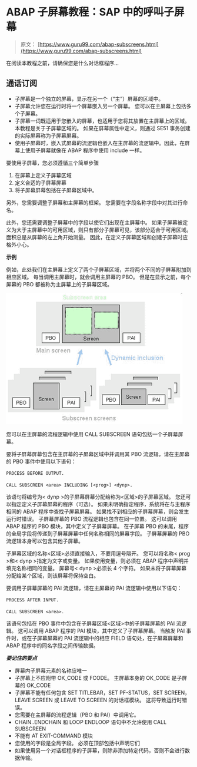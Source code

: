 # ABAP 子屏幕教程：SAP 中的呼叫子屏幕

> 原文： [https://www.guru99.com/abap-subscreens.html](https://www.guru99.com/abap-subscreens.html)

在阅读本教程之前，请确保您是什么对话框程序...

## 通话订阅

*   子屏幕是一个独立的屏幕，显示在另一个（“主”）屏幕的区域中。
*   子屏幕允许您在运行时将一个屏幕嵌入另一个屏幕。 您可以在主屏幕上包括多个子屏幕。
*   子屏幕一词既适用于您嵌入的屏幕，也适用于您将其放置在主屏幕上的区域。 本教程是关于子屏幕区域的。 如果在屏幕属性中定义，则通过 SE51 事务创建的实际屏幕称为子屏幕屏幕。
*   使用子屏幕时，嵌入式屏幕的流逻辑也嵌入在主屏幕的流逻辑中。因此，在屏幕上使用子屏幕就像在 ABAP 程序中使用 include 一样。

要使用子屏幕，您必须遵循三个简单步骤

1.  在屏幕上定义子屏幕区域
2.  定义合适的子屏幕屏幕
3.  将子屏幕屏幕包括在子屏幕区域中。

另外，您需要调整子屏幕和主屏幕的框架。 您需要在字段名称字段中对其进行命名。

此外，您还需要调整子屏幕中的字段以使它们出现在主屏幕中。 如果子屏幕被定义为大于主屏幕中的可用区域，则只有部分子屏幕可见，该部分适合于可用区域。 面积总是从屏幕的左上角开始测量。 因此，在定义子屏幕区域和创建子屏幕时应格外小心。

**示例**

例如，此处我们在主屏幕上定义了两个子屏幕区域，并将两个不同的子屏幕附加到相应区域。 每当调用主屏幕时，就会调用主屏幕的 PBO。 但是在显示之前，每个屏幕的 PBO 都被称为主屏幕上的子屏幕区域。

![ABAP Subscreens Tutorial: Call  Subscreen in SAP](img/6a7244882640f8a6b5d152da2c6e9241.png "sap-subscreen")

您可以在主屏幕的流程逻辑中使用 CALL SUBSCREEN 语句包括一个子屏幕屏幕。

要将子屏幕屏幕包含在主屏幕的子屏幕区域中并调用其 PBO 流逻辑，请在主屏幕的 PBO 事件中使用以下语句：

```
PROCESS BEFORE OUTPUT.

CALL SUBSCREEN <area> INCLUDING [<prog>] <dynp>.
```

该语句将编号为< dynp >的子屏幕屏幕分配给称为<区域>的子屏幕区域。 您还可以指定定义子屏幕屏幕的程序（可选）。 如果未明确指定程序，系统将在与主程序相同的 ABAP 程序中查找子屏幕屏幕。 如果找不到相应的子屏幕屏幕，则会发生运行时错误。 子屏幕屏幕的 PBO 流程逻辑也包含在同一位置。 这可以调用 ABAP 程序的 PBO 模块，其中定义了子屏幕屏幕。 在子屏幕 PBO 的末尾，程序的全局字段将传递到子屏幕屏幕中任何名称相同的屏幕字段。 子屏幕屏幕的 PBO 流逻辑本身可以包含其他子屏幕。

子屏幕区域的名称<区域>必须直接输入，不要用逗号隔开。 您可以将名称< prog >和< dynp >指定为文字或变量。 如果使用变量，则必须在 ABAP 程序中声明并填充名称相同的变量。 屏幕号< dynp >必须长 4 个字符。 如果未将子屏幕屏幕分配给某个区域，则该屏幕将保持空白。

要调用子屏幕屏幕的 PAI 流逻辑，请在主屏幕的 PAI 流逻辑中使用以下语句：

```
PROCESS AFTER INPUT.

CALL SUBSCREEN <area>.
```

该语句包括在 PBO 事件中包含在子屏幕区域<区域>中的子屏幕屏幕的 PAI 流逻辑。 这可以调用 ABAP 程序的 PAI 模块，其中定义了子屏幕屏幕。 当触发 PAI 事件时，或在子屏幕屏幕的 PAI 流逻辑中的相应 FIELD 语句处，在子屏幕屏幕和 ABAP 程序中的同名字段之间传输数据。

***要记住的要点***

*   屏幕内子屏幕元素的名称应唯一
*   子屏幕上不应附带 OK_CODE 或 FCODE。 主屏幕本身的 OK_CODE 是子屏幕的 OK_CODE
*   子屏幕不能有任何包含 SET TITLEBAR，SET PF-STATUS，SET SCREEN，LEAVE SCREEN 或 LEAVE TO SCREEN 的对话框模块。 这将导致运行时错误。
*   您需要在主屏幕的流程逻辑（PBO 和 PAI）中调用它。
*   CHAIN..ENDCHAIN 和 LOOP ENDLOOP 语句中不允许使用 CALL SUBSCREEN
*   不能有 AT EXIT-COMMAND 模块
*   您使用的字段是全局字段。 必须在顶部包括中声明它们
*   如果使用另一个对话框程序的子屏幕，则除非添加特定代码，否则不会进行数据传输。